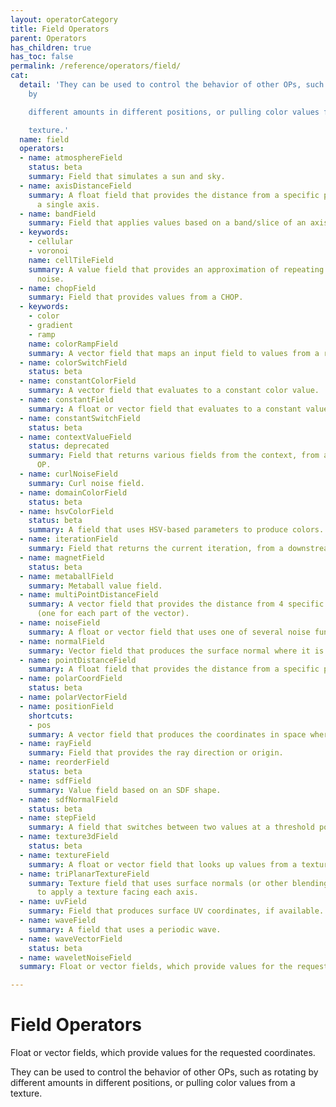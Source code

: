 ```yaml
---
layout: operatorCategory
title: Field Operators
parent: Operators
has_children: true
has_toc: false
permalink: /reference/operators/field/
cat:
  detail: 'They can be used to control the behavior of other OPs, such as rotating
    by

    different amounts in different positions, or pulling color values from a

    texture.'
  name: field
  operators:
  - name: atmosphereField
    status: beta
    summary: Field that simulates a sun and sky.
  - name: axisDistanceField
    summary: A float field that provides the distance from a specific point along
      a single axis.
  - name: bandField
    summary: Field that applies values based on a band/slice of an axis.
  - keywords:
    - cellular
    - voronoi
    name: cellTileField
    summary: A value field that provides an approximation of repeating cellular (voronoi)
      noise.
  - name: chopField
    summary: Field that provides values from a CHOP.
  - keywords:
    - color
    - gradient
    - ramp
    name: colorRampField
    summary: A vector field that maps an input field to values from a range of colors.
  - name: colorSwitchField
    status: beta
  - name: constantColorField
    summary: A vector field that evaluates to a constant color value.
  - name: constantField
    summary: A float or vector field that evaluates to a constant value.
  - name: constantSwitchField
    status: beta
  - name: contextValueField
    status: deprecated
    summary: Field that returns various fields from the context, from a downstream
      OP.
  - name: curlNoiseField
    summary: Curl noise field.
  - name: domainColorField
    status: beta
  - name: hsvColorField
    status: beta
    summary: A field that uses HSV-based parameters to produce colors.
  - name: iterationField
    summary: Field that returns the current iteration, from a downstream OP.
  - name: magnetField
    status: beta
  - name: metaballField
    summary: Metaball value field.
  - name: multiPointDistanceField
    summary: A vector field that provides the distance from 4 specific points in space
      (one for each part of the vector).
  - name: noiseField
    summary: A float or vector field that uses one of several noise functions.
  - name: normalField
    summary: Vector field that produces the surface normal where it is evaluated.
  - name: pointDistanceField
    summary: A float field that provides the distance from a specific point in space.
  - name: polarCoordField
    status: beta
  - name: polarVectorField
  - name: positionField
    shortcuts:
    - pos
    summary: A vector field that produces the coordinates in space where it is checked.
  - name: rayField
    summary: Field that provides the ray direction or origin.
  - name: reorderField
    status: beta
  - name: sdfField
    summary: Value field based on an SDF shape.
  - name: sdfNormalField
    status: beta
  - name: stepField
    summary: A field that switches between two values at a threshold point.
  - name: texture3dField
    status: beta
  - name: textureField
    summary: A float or vector field that looks up values from a texture.
  - name: triPlanarTextureField
    summary: Texture field that uses surface normals (or other blending techniques)
      to apply a texture facing each axis.
  - name: uvField
    summary: Field that produces surface UV coordinates, if available.
  - name: waveField
    summary: A field that uses a periodic wave.
  - name: waveVectorField
    status: beta
  - name: waveletNoiseField
  summary: Float or vector fields, which provide values for the requested coordinates.

---
```


# Field Operators

Float or vector fields, which provide values for the requested coordinates.

They can be used to control the behavior of other OPs, such as rotating by
different amounts in different positions, or pulling color values from a
texture.
